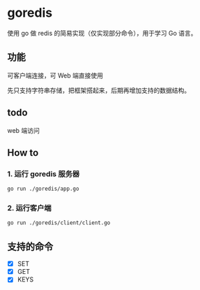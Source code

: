 # goredis 

使用 go 做 redis 的简易实现（仅实现部分命令），用于学习 Go 语言。

## 功能

可客户端连接，可 Web 端直接使用

先只支持字符串存储，把框架搭起来，后期再增加支持的数据结构。

## todo

web 端访问

## How to

### 1. 运行 goredis 服务器

```sh
go run ./goredis/app.go
```

### 2. 运行客户端

```sh
go run ./goredis/client/client.go
```

## 支持的命令

- [x] SET
- [x] GET
- [x] KEYS